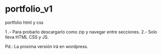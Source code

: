 # portfolio_v1
portfolio html y css

1 .- Para probarlo descargarlo como zip y navegar entre secciones.
2.- Solo lleva HTML CSS y JS.

Pd.: La proxima versión irá en wordpress.

